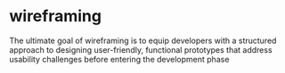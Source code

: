 # wireframing
The ultimate goal of wireframing is to equip developers with a structured approach to designing user-friendly, functional prototypes that address usability challenges before entering the development phase
